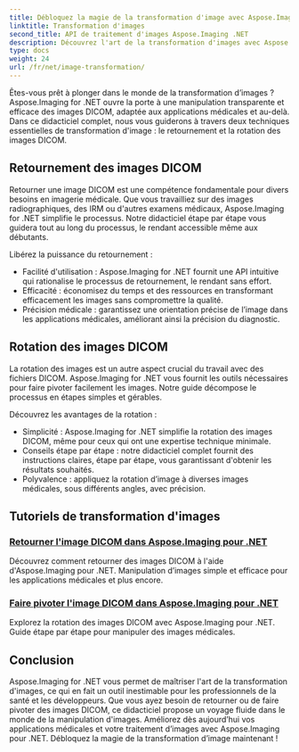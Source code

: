 ```yaml
---
title: Débloquez la magie de la transformation d'image avec Aspose.Imaging .NET
linktitle: Transformation d'images
second_title: API de traitement d'images Aspose.Imaging .NET
description: Découvrez l'art de la transformation d'images avec Aspose.Imaging pour .NET. Apprenez à retourner et à faire pivoter des images DICOM sans effort pour des applications médicales et bien plus encore.
type: docs
weight: 24
url: /fr/net/image-transformation/
---
```


Êtes-vous prêt à plonger dans le monde de la transformation d’images ? Aspose.Imaging for .NET ouvre la porte à une manipulation transparente et efficace des images DICOM, adaptée aux applications médicales et au-delà. Dans ce didacticiel complet, nous vous guiderons à travers deux techniques essentielles de transformation d'image : le retournement et la rotation des images DICOM. 

## Retournement des images DICOM

Retourner une image DICOM est une compétence fondamentale pour divers besoins en imagerie médicale. Que vous travailliez sur des images radiographiques, des IRM ou d'autres examens médicaux, Aspose.Imaging for .NET simplifie le processus. Notre didacticiel étape par étape vous guidera tout au long du processus, le rendant accessible même aux débutants.

Libérez la puissance du retournement :
- Facilité d'utilisation : Aspose.Imaging for .NET fournit une API intuitive qui rationalise le processus de retournement, le rendant sans effort.
- Efficacité : économisez du temps et des ressources en transformant efficacement les images sans compromettre la qualité.
- Précision médicale : garantissez une orientation précise de l’image dans les applications médicales, améliorant ainsi la précision du diagnostic.

## Rotation des images DICOM

La rotation des images est un autre aspect crucial du travail avec des fichiers DICOM. Aspose.Imaging for .NET vous fournit les outils nécessaires pour faire pivoter facilement les images. Notre guide décompose le processus en étapes simples et gérables.

Découvrez les avantages de la rotation :
- Simplicité : Aspose.Imaging for .NET simplifie la rotation des images DICOM, même pour ceux qui ont une expertise technique minimale.
- Conseils étape par étape : notre didacticiel complet fournit des instructions claires, étape par étape, vous garantissant d'obtenir les résultats souhaités.
- Polyvalence : appliquez la rotation d’image à diverses images médicales, sous différents angles, avec précision.

## Tutoriels de transformation d'images
### [Retourner l'image DICOM dans Aspose.Imaging pour .NET](./flip-dicom-image/)
Découvrez comment retourner des images DICOM à l'aide d'Aspose.Imaging pour .NET. Manipulation d’images simple et efficace pour les applications médicales et plus encore.
### [Faire pivoter l'image DICOM dans Aspose.Imaging pour .NET](./rotate-dicom-image/)
Explorez la rotation des images DICOM avec Aspose.Imaging pour .NET. Guide étape par étape pour manipuler des images médicales.

## Conclusion

Aspose.Imaging for .NET vous permet de maîtriser l'art de la transformation d'images, ce qui en fait un outil inestimable pour les professionnels de la santé et les développeurs. Que vous ayez besoin de retourner ou de faire pivoter des images DICOM, ce didacticiel propose un voyage fluide dans le monde de la manipulation d'images. Améliorez dès aujourd’hui vos applications médicales et votre traitement d’images avec Aspose.Imaging pour .NET. Débloquez la magie de la transformation d’image maintenant !